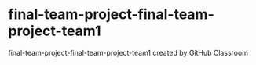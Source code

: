 # final-team-project-final-team-project-team1
final-team-project-final-team-project-team1 created by GitHub Classroom
